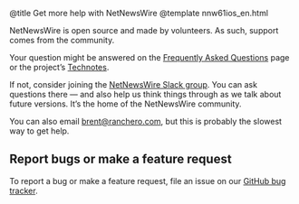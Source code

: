 @title Get more help with NetNewsWire
@template nnw61ios_en.html

NetNewsWire is open source and made by volunteers. As such, support comes from the community.

Your question might be answered on the [Frequently Asked Questions][faq] page or the project’s [Technotes][tn].

If not, consider joining the [NetNewsWire Slack group][slack]. You can ask questions there — and also help us think things through as we talk about future versions. It’s the home of the NetNewsWire community.

You can also email <brent@ranchero.com>, but this is probably the slowest way to get help.


Report bugs or make a feature request
-------------------------------------

To report a bug or make a feature request, file an issue on our [GitHub bug tracker][gh].


[faq]: https://netnewswire.com/frequently-asked-questions.html
[tn]: https://github.com/Ranchero-Software/NetNewsWire/tree/master/Technotes
[slack]: https://netnewswire.com/slack
[gh]: https://github.com/Ranchero-Software/NetNewsWire/issues
